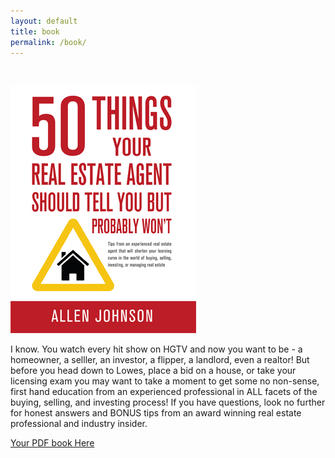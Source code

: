 ```yaml
---
layout: default
title: book
permalink: /book/
---
```


<br>

<p><a href="https://www.amazon.com/Things-Estate-Agent-Should-Probably-ebook/dp/B081K6QPSY" target="_blank"><img src="/img/EbookCover.jpg"></a></p>

<p>I know. You watch every hit show on HGTV and now you want to be - a homeowner, a selller, an investor, a flipper, a landlord, even a realtor! But before you head down to Lowes, place a bid on a house, or take your licensing exam you may want to take a moment to get some no non-sense, first hand education from an experienced professional in ALL facets of the buying, selling, and investing process! If you have questions, look no further for honest answers and BONUS tips from an award winning real estate professional and industry insider.</p>

<p><a href="https://app.cloudcannon.com/18578/editor#/site/78741/browser/img:/browser/img/50Things.pdf" target="_blank">Your PDF book Here</a></p>
